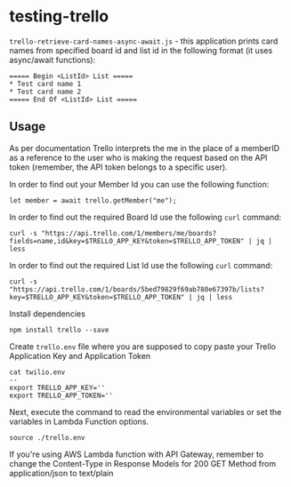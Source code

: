 # testing-trello

`trello-retrieve-card-names-async-await.js` - this application prints card names from specified board id and list id in the following format (it uses async/await functions):

```
===== Begin <ListId> List =====
* Test card name 1
* Test card name 2
===== End Of <ListId> List =====
```

## Usage

As per documentation Trello interprets the me in the place of a memberID as a reference to the user who is making the request based on the API token (remember, the API token belongs to a specific user).

In order to find out your Member Id you can use the following function:

```
let member = await trello.getMember("me");
```

In order to find out the required Board Id use the following `curl` command:

```
curl -s "https://api.trello.com/1/members/me/boards?fields=name,id&key=$TRELLO_APP_KEY&token=$TRELLO_APP_TOKEN" | jq | less
```

In order to find out the required List Id use the following `curl` command:

 ```
curl -s "https://api.trello.com/1/boards/5bed79829f69ab780e67397b/lists?key=$TRELLO_APP_KEY&token=$TRELLO_APP_TOKEN" | jq | less
```

Install dependencies

```
npm install trello --save
```

Create `trello.env` file where you are supposed to copy paste your Trello Application Key and Application Token

```
cat twilio.env
--
export TRELLO_APP_KEY=''
export TRELLO_APP_TOKEN=''
```

Next, execute the command to read the environmental variables or set the variables in Lambda Function options.

```
source ./trello.env
```

If you're using AWS Lambda function with API Gateway, remember to change the Content-Type in Response Models for 200 GET Method from application/json to text/plain
